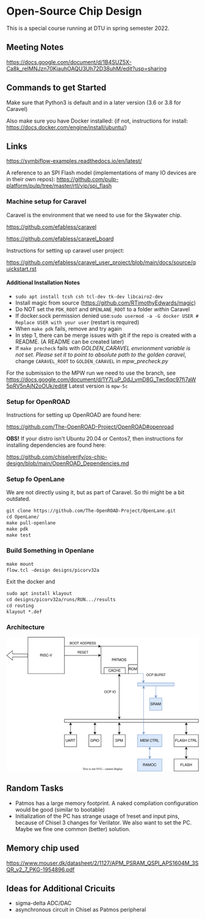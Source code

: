 # Open-Source Chip Design

This is a special course running at DTU in spring semester 2022.

## Meeting Notes

https://docs.google.com/document/d/1B4SUZ5X-Ca8k_reIMNJzn70KjauhOAQU3Uh72D38uhM/edit?usp=sharing

## Commands to get Started

Make sure that Python3 is default and in a later version (3.6 or 3.8 for Caravel)

Also make sure you have Docker installed: (if not, instructions for install: https://docs.docker.com/engine/install/ubuntu/)

## Links

https://symbiflow-examples.readthedocs.io/en/latest/

A reference to an SPI Flash model (implementations of many IO devices are in their own repos): https://github.com/pulp-platform/pulp/tree/master/rtl/vip/spi_flash

### Machine setup for Caravel

Caravel is the environment that we need to use for the Skywater chip.

https://github.com/efabless/caravel

https://github.com/efabless/caravel_board

Instructions for setting up caravel user project:

https://github.com/efabless/caravel_user_project/blob/main/docs/source/quickstart.rst

#### Additional Installation Notes

 * ```sudo apt install tcsh csh tcl-dev tk-dev libcairo2-dev```
 * Install magic from source (https://github.com/RTimothyEdwards/magic)
 * Do NOT set the ```PDK_ROOT``` and ```OPENLANE_ROOT``` to a folder *within* Caravel
 * If docker.sock permission denied use:```sudo usermod -a -G docker USER # Replace USER with your user``` (restart is required) 
 * When ```make pdk``` fails, remove and try again
 * In step 1, there can be merge issues with git if the repo is created with a README. (A README can be created later)
 * If ```make precheck``` fails with *GOLDEN_CARAVEL envrionment variable is not set. Please set it to point to absolute path to the golden caravel*, change ```CARAVEL_ROOT``` to ```GOLDEN_CARAVEL``` in *mpw_precheck.py*

For the submission to the MPW run we need to use the branch, see https://docs.google.com/document/d/1Y7LuP_0dJ_vmD8G_Twc6qc97fj7aW5pRV5nAjN2oOUk/edit#
Latest version is ```mpw-5c```

### Setup for OpenROAD

Instructions for setting up OpenROAD are found here:

https://github.com/The-OpenROAD-Project/OpenROAD#openroad

**OBS!** If your distro isn't Ubuntu 20.04 or Centos7, then instructions for installing dependencies are found here:

https://github.com/chiselverify/os-chip-design/blob/main/OpenROAD_Dependencies.md

### Setup fo OpenLane

We are not directly using it, but as part of Caravel. So thi might be a bit outdated.

```
git clone https://github.com/The-OpenROAD-Project/OpenLane.git
cd OpenLane/
make pull-openlane
make pdk
make test
```

### Build Something in Openlane

```
make mount
flow.tcl -design designs/picorv32a
```

Exit the docker and

```
sudo apt install klayout
cd designs/picorv32a/runs/RUN.../results
cd routing
klayout *.def
```

### Architecture

![Alt text](patmos.drawio.svg?raw=true)

## Random Tasks

 * Patmos has a large memory footprint. A naked compilation configuration would be good (similar to bootable)
 * Initialization of the PC has strange usage of !reset and input pins, because of Chisel 3 changes for Verilator. We also want to set the PC. Maybe we fine one common (better) solution.

## Memory chip used
https://www.mouser.dk/datasheet/2/1127/APM_PSRAM_QSPI_APS1604M_3SQR_v2_7_PKG-1954896.pdf


## Ideas for Additional Cricuits

 * sigma-delta ADC/DAC
 * asynchronous circuit in Chisel as Patmos peripheral


